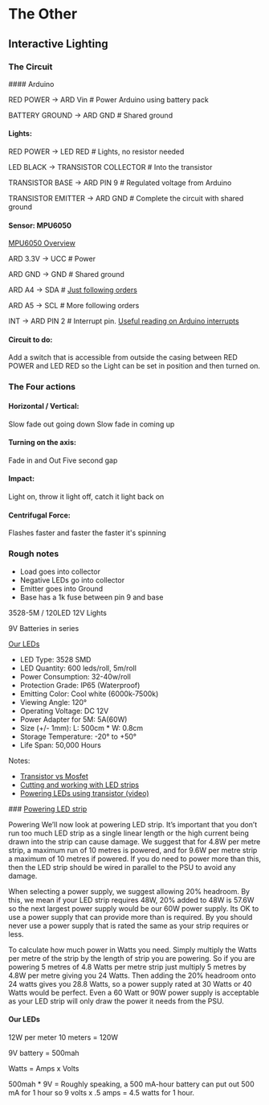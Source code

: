 # The Other

## Interactive Lighting

### The Circuit

#### Arduino

RED POWER -> ARD Vin # Power Arduino using battery pack

BATTERY GROUND -> ARD GND # Shared ground

#### Lights:

RED POWER -> LED RED # Lights, no resistor needed

LED BLACK -> TRANSISTOR COLLECTOR # Into the transistor

TRANSISTOR BASE -> ARD PIN 9 # Regulated voltage from Arduino

TRANSISTOR EMITTER -> ARD GND # Complete the circuit with shared ground

#### Sensor: MPU6050

[MPU6050 Overview](http://42bots.com/tutorials/arduino-uno-and-the-invensense-mpu-6050-6dof-imu/)

ARD 3.3V -> UCC # Power

ARD GND -> GND # Shared ground

ARD A4 -> SDA # [Just following orders](http://42bots.com/tutorials/arduino-uno-and-the-invensense-mpu-6050-6dof-imu/)

ARD A5 -> SCL # More following orders

INT -> ARD PIN 2 # Interrupt pin. [Useful reading on Arduino interrupts](http://www.allaboutcircuits.com/technical-articles/using-interrupts-on-arduino/)

#### Circuit to do:

Add a switch that is accessible from outside the casing between RED POWER and LED RED so the Light can be set in position and then turned on.

### The Four actions


#### Horizontal / Vertical:

Slow fade out going down
Slow fade in coming up

#### Turning on the axis:

Fade in and Out
Five second gap

#### Impact:

Light on, throw it light off, catch it light back on


#### Centrifugal Force:

Flashes faster and faster the faster it's spinning

### Rough notes

* Load goes into collector
* Negative LEDs go into collector
* Emitter goes into Ground
* Base has a 1k fuse between pin 9 and base

3528-5M / 120LED 12V Lights

9V Batteries in series

[Our LEDs](https://www.amazon.co.uk/gp/product/B00XKSNH7C/ref=oh_aui_detailpage_o01_s00?ie=UTF8&psc=1)

* LED Type: 3528 SMD
* LED Quantity: 600 leds/roll, 5m/roll
* Power Consumption: 32-40w/roll
* Protection Grade: IP65 (Waterproof)
* Emitting Color: Cool white (6000k-7500k)
* Viewing Angle: 120°
* Operating Voltage: DC 12V
* Power Adapter for 5M: 5A(60W)
* Size (+/- 1mm): L: 500cm * W: 0.8cm
* Storage Temperature: -20° to +50°
* Life Span: 50,000 Hours



Notes:

* [Transistor vs Mosfet](http://sensitiveresearch.com/elec/DoNotTIP/index.html)
* [Cutting and working with LED strips](https://www.led-supplies.com/led-strips/cut-connect-power-led-strip/)
* [Powering LEDs using transistor (video)](https://www.youtube.com/watch?v=bvvnRSeSdKI)


### [Powering LED strip](https://www.led-supplies.com/led-strips/cut-connect-power-led-strip/)

Powering
We’ll now look at powering LED strip. It’s important that you don’t run too much LED strip as a single linear length or the high current being drawn into the strip can cause damage. We suggest that for 4.8W per metre strip, a maximum run of 10 metres is powered, and for 9.6W per metre strip a maximum of  10 metres if powered. If you do need to power more than this, then the LED strip should be wired in parallel to the PSU to avoid any damage.

When selecting a power supply, we suggest allowing 20% headroom. By this, we mean if your LED strip requires 48W, 20% added to 48W is 57.6W so the next largest power supply would be our 60W power supply. Its OK to use a power supply that can provide more than is required. By you should never use a power supply that is rated the same as your strip requires or less.

To calculate how much power in Watts you need. Simply multiply the Watts per metre of the strip by the length of strip you are powering. So if you are powering 5 metres of 4.8 Watts per metre strip just multiply 5 metres by 4.8W per metre giving you 24 Watts. Then adding the 20% headroom onto 24 watts gives you 28.8 Watts, so a power supply rated at 30 Watts or 40 Watts would be perfect. Even a 60 Watt or 90W power supply is acceptable as your LED strip will only draw the power it needs from the PSU.

#### Our LEDs
12W per meter
10 meters = 120W

9V battery = 500mah

Watts = Amps x Volts

500mah * 9V =
Roughly speaking, a 500 mA-hour battery can put out 500 mA for 1 hour so 9 volts x .5 amps = 4.5 watts for 1 hour.
